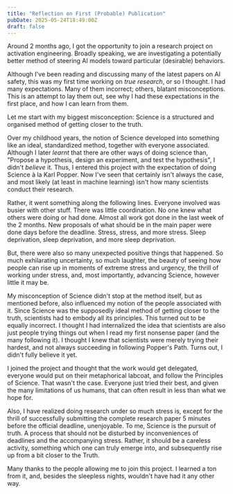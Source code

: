 ```yaml
---
title: "Reflection on First (Probable) Publication"
pubDate: 2025-05-24T18:49:00Z
draft: false
---
```


Around 2 months ago, I got the opportunity to join a research project on activation engineering. Broadly speaking, we are investigating a potentially better method of steering AI models toward particular (desirable) behaviors. 

Although I've been reading and discussing many of the latest papers on AI safety, this was my first time working on *true research*, or so I thought. I had many expectations. Many of them incorrect; others, blatant misconceptions. This is an attempt to lay them out, see why I had these expectations in the first place, and how I can learn from them.

Let me start with my biggest misconception: Science is a structured and organised method of getting closer to the truth. 

Over my childhood years, the notion of Science developed into something like an ideal, standardized method, together with everyone associated. Although I later *learnt* that there are other ways of doing science than, "Propose a hypothesis, design an experiment, and test the hypothesis", I didn't *believe* it. Thus, I entered this project with the expectation of doing Science à la Karl Popper. Now I've seen that certainly isn't always the case, and most likely (at least in machine learning) isn't how many scientists conduct their research.

Rather, it went something along the following lines. Everyone involved was busier with other stuff. There was little coordination. No one knew what others were doing or had done. Almost all work got done in the last week of the 2 months. New proposals of what should be in the main paper were done days before the deadline. Stress, stress, and more stress. Sleep deprivation, sleep deprivation, and more sleep deprivation. 

But, there were also so many unexpected positive things that happened. So much exhilarating uncertainty, so much laughter, the beauty of seeing how people can rise up in moments of extreme stress and urgency, the thrill of working under stress, and, most importantly, advancing Science, however little it may be.

My misconception of Science didn't stop at the method itself, but as mentioned before, also influenced my notion of the people associated with it. Since Science was the supposedly ideal method of getting closer to the truth, scientists had to embody all its principles. This turned out to be equally incorrect. I thought I had internalized the idea that scientists are also just people trying things out when I read my first nonsense paper (and the many following it). I thought I knew that scientists were merely trying their hardest, and not always succeeding in following Popper's Path. Turns out, I didn't fully believe it yet. 

I joined the project and thought that the work would get delegated, everyone would put on their metaphorical labcoat, and follow the Principles of Science. That wasn't the case. Everyone just tried their best, and given the many limitations of us humans, that can often result in less than what we hope for.

Also, I have realized doing research under so much stress is, except for the thrill of successfully submitting the complete research paper 5 minutes before the official deadline, unenjoyable. To me, Science is the pursuit of truth. A process that should not be disturbed by inconveniences of deadlines and the accompanying stress. Rather, it should be a careless activity, something which one can truly emerge into, and subsequently rise up from a bit closer to the Truth.

Many thanks to the people allowing me to join this project. I learned a ton from it, and, besides the sleepless nights, wouldn't have had it any other way.